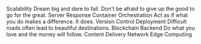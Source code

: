 Scalability Dream big and dare to fail. Don't be afraid to give up the good to go for the great. Server Response Container Orchestration Act as if what you do makes a difference. It does. Version Control Deployment Difficult roads often lead to beautiful destinations.
Blockchain Backend Do what you love and the money will follow. Content Delivery Network Edge Computing
